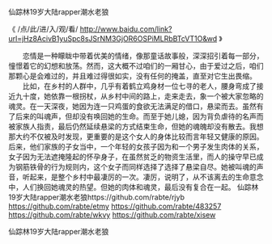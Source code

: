
仙踪林19岁大陆rapper潮水老狼




《 /点/此/进/入/观/看/ http://www.baidu.com/link?url=jHz8AcivB1yuSpc8sJSrNM3GjOR6OSPiMLRbBTcVT1O&wd 》




　　恋情是一种矇眬中带着优美的情绪，像那童话故事般，深深招引着每一部分，憧憬着它的幻想和放荡。然而，这大概不过咱们的一厢甘心，由于爱过之后，咱们那颗心是会难过的，并且难过得很如实，没有任何的掩盖，直至对它生出畏缩。
　　比如，在乡村的人群中，几乎有着鹤立鸡身材一位七寻的老人，腰身弯成了接近九十度，她依靠一根拐杖，从乡村中间的路上，走来走去，象一个被大家忽略的魂灵。在一天深夜，她因为连一只鸡蛋的食欲无法满足的借口，悬梁而去。虽然有了后来的叫魂声，但却没有唤回她的生命。而至于她儿媳，因为背负虐待的名声而被家族人指责，最后仍然延续悬梁的方式结束生命，但她的魂魄却没有散去。我想那大约不仅被及时发现，更重要的是这个女人的身体比较而言年轻又健康的原因。后来，他们家族的子女当中，一个年轻的女孩子因为和一个男子发生肉体的关系，女子因为无法遮掩隆起的怀孕身子，在虽然贫乏的物资生活里，而人的操守早已成为钢筋铁骨的行为规则内，这个女子而同样选择了选择了悬梁自尽。她被叫魂的声音，听起来，是整个乡村中最凄厉的一次。凄厉，说明了，从不该离去的生命意念中，人们换回她魂灵的热望。但她的肉体和魂灵，最后没有复合在一起。
仙踪林19岁大陆rapper潮水老狼https://github.com/rabte/rjyb
https://github.com/rabte/etmy
https://github.com/rabte/483257
https://github.com/rabte/wkvy
https://github.com/rabte/xisew





仙踪林19岁大陆rapper潮水老狼

